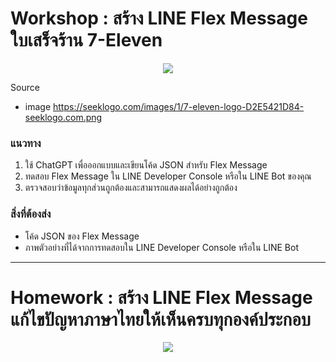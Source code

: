 # Workshop : สร้าง LINE Flex Message ใบเสร็จร้าน 7-Eleven


<p align="center" width="100%">
    <img  src="https://bucket.ex10.tech/images/b8e54a6d-5855-11ef-b127-0242ac12000e/originalContentUrl.png
    "> 
</p>

Source 
- image https://seeklogo.com/images/1/7-eleven-logo-D2E5421D84-seeklogo.com.png


### แนวทาง

1. ใช้ ChatGPT เพื่อออกแบบและเขียนโค้ด JSON สำหรับ Flex Message
2. ทดสอบ Flex Message ใน LINE Developer Console หรือใน LINE Bot ของคุณ
3. ตรวจสอบว่าข้อมูลทุกส่วนถูกต้องและสามารถแสดงผลได้อย่างถูกต้อง

### สิ่งที่ต้องส่ง

- โค้ด JSON ของ Flex Message
- ภาพตัวอย่างที่ได้จากการทดสอบใน LINE Developer Console หรือใน LINE Bot

---

# Homework : สร้าง LINE Flex Message แก้ไขปัญหาภาษาไทยให้เห็นครบทุกองค์ประกอบ

<p align="center" width="100%">
    <img  src="https://bucket.ex10.tech/images/bd810f26-5856-11ef-b127-0242ac12000e/originalContentUrl.png
    "> 
</p>




